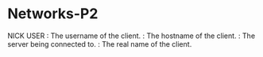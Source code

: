 # Networks-P2

NICK <nickname>
USER <username> <hostname> <servername> <realname>
<username>: The username of the client.
<hostname>: The hostname of the client.
<servername>: The server being connected to.
<realname>: The real name of the client.